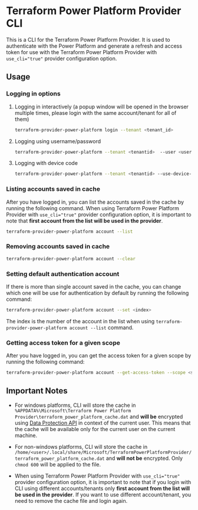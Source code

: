 # Terraform Power Platform Provider CLI

This is a CLI for the Terraform Power Platform Provider. It is used to authenticate with the Power Platform and generate a refresh and access token for use with the Terraform Power Platform Provider with `use_cli="true"` provider configuration option.

## Usage

### Logging in options

1. Logging in interactively (a popup window will be opened in the browser multiple times, please login with the same account/tenant for all of them)

    ```bash
    terraform-provider-power-platform login --tenant <tenant_id>
    ```

1. Logging using username/password

    ```bash
    terraform-provider-power-platform --tenant <tenantid>  --user <username> --password <password>
    ```

1. Logging with device code

    ```bash
    terraform-provider-power-platform --tenant <tenantid> --use-device-code
    ```

### Listing accounts saved in cache

After you have logged in, you can list the accounts saved in the cache by running the following command. When using Terraform Power Platform Provider with `use_cli="true"` provider configuration option, it is important to note that **first account from the list will be used in the provider**.

```bash
terraform-provider-power-platform account --list
```

### Removing accounts saved in cache

```bash
terraform-provider-power-platform account --clear
```

### Setting default authentication account

If there is more than single account saved in the cache, you can change which one will be use for authentication by default by running the following command:

```bash
terraform-provider-power-platform account --set <index>
```

The index is the number of the account in the list when using `terraform-provider-power-platform account --list` command.

### Getting access token for a given scope

After you have logged in, you can get the access token for a given scope by running the following command:

```bash
terraform-provider-power-platform account --get-access-token --scope <scope>
```

## Important Notes

- For windows platforms, CLI will store the cache in `%APPDATA%\Microsoft\Terraform Power Platform Provider\terraform_power_platform_cache.dat` and **will be** encrypted using [Data Protection API](https://en.wikipedia.org/wiki/Data_Protection_API) in context of the current user. This means that the cache will be available only for the current user on the current machine.

- For non-windows platforms, CLI will store the cache in `/home/<user>/.local/share/Microsoft/TerraformPowerPlatformProvider/terraform_power_platform_cache.dat` and **will not be** encrypted. Only `chmod 600` will be applied to the file.

- When using Terraform Power Platform Provider with `use_cli="true"` provider configuration option, it is important to note that if you login with CLI using different accounts/tenants only **first account from the list will be used in the provider**. If you want to use different account/tenant, you need to remove the cache file and login again.
